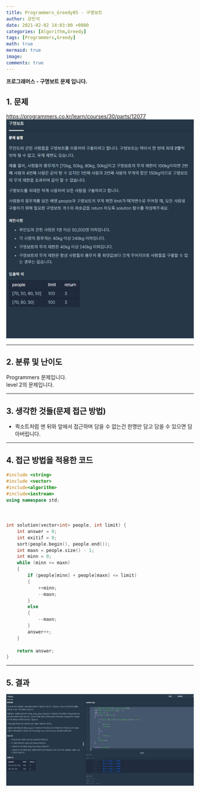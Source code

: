 ```yaml
---
title: Programmers_Greedy05 - 구명보트
author: 강민석
date: 2021-02-02 14:03:00 +0800
categories: [Algorithm,Greedy]
tags: [Programmers,Greedy]
math: true
mermaid: true
image: 
comments: true
---
```


**프로그래머스 - 구명보트 문제 입니다.**

## 1. 문제
<https://programmers.co.kr/learn/courses/30/parts/12077>
![](/assets/img/sample/Programmers/Greedy05/Problem.JPG)  


-----  

## 2. 분류 및 난이도

Programmers 문제입니다.  
level 2의 문제입니다.  

-----  

## 3. 생각한 것들(문제 접근 방법)

- 퀵소트처럼 맨 뒤와 앞에서 접근하며 담을 수 없는건 한명만 담고 담을 수 있으면 담아버립니다.


-----  

## 4. 접근 방법을 적용한 코드

```c++
#include <string>
#include <vector>
#include<algorithm>
#include<iostream>
using namespace std;



int solution(vector<int> people, int limit) {
    int answer = 0;
    int exitif = 0;
    sort(people.begin(), people.end());
    int maxn = people.size() - 1;
    int minn = 0;
    while (minn <= maxn)
    {
        if (people[minn] + people[maxn] <= limit)
        {
            ++minn;
            --maxn;
        }
        else
        {
            --maxn;
        }
        answer++;
    }
    
    return answer;
}
```
-----

## 5. 결과

![](/assets/img/sample/Programmers/Greedy05/result.JPG)  













 
